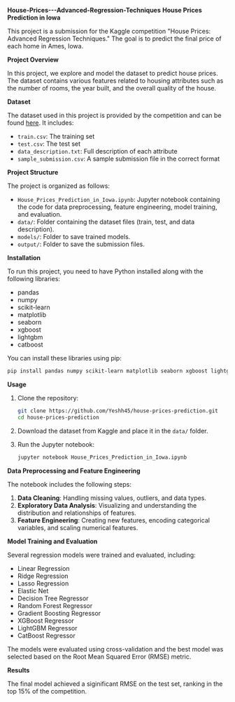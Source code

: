 **House-Prices---Advanced-Regression-Techniques**
**House Prices Prediction in Iowa**

This project is a submission for the Kaggle competition "House Prices: Advanced Regression Techniques." The goal is to predict the final price of each home in Ames, Iowa.

**Project Overview**

In this project, we explore and model the dataset to predict house prices. The dataset contains various features related to housing attributes such as the number of rooms, the year built, and the overall quality of the house.

**Dataset**

The dataset used in this project is provided by the competition and can be found [here](https://www.kaggle.com/c/house-prices-advanced-regression-techniques/data). It includes:

- `train.csv`: The training set
- `test.csv`: The test set
- `data_description.txt`: Full description of each attribute
- `sample_submission.csv`: A sample submission file in the correct format

**Project Structure**

The project is organized as follows:

- `House_Prices_Prediction_in_Iowa.ipynb`: Jupyter notebook containing the code for data preprocessing, feature engineering, model training, and evaluation.
- `data/`: Folder containing the dataset files (train, test, and data description).
- `models/`: Folder to save trained models.
- `output/`: Folder to save the submission files.

**Installation**

To run this project, you need to have Python installed along with the following libraries:

- pandas
- numpy
- scikit-learn
- matplotlib
- seaborn
- xgboost
- lightgbm
- catboost

You can install these libraries using pip:

```bash
pip install pandas numpy scikit-learn matplotlib seaborn xgboost lightgbm catboost
```

**Usage**

1. Clone the repository:
    ```bash
    git clone https://github.com/Yeshh45/house-prices-prediction.git
    cd house-prices-prediction
    ```

2. Download the dataset from Kaggle and place it in the `data/` folder.

3. Run the Jupyter notebook:
    ```bash
    jupyter notebook House_Prices_Prediction_in_Iowa.ipynb
    ```

**Data Preprocessing and Feature Engineering**

The notebook includes the following steps:

1. **Data Cleaning**: Handling missing values, outliers, and data types.
2. **Exploratory Data Analysis**: Visualizing and understanding the distribution and relationships of features.
3. **Feature Engineering**: Creating new features, encoding categorical variables, and scaling numerical features.

**Model Training and Evaluation**

Several regression models were trained and evaluated, including:

- Linear Regression
- Ridge Regression
- Lasso Regression
- Elastic Net
- Decision Tree Regressor
- Random Forest Regressor
- Gradient Boosting Regressor
- XGBoost Regressor
- LightGBM Regressor
- CatBoost Regressor

The models were evaluated using cross-validation and the best model was selected based on the Root Mean Squared Error (RMSE) metric.

**Results**

The final model achieved a siginificant RMSE on the test set, ranking in the top 15% of the competition.

